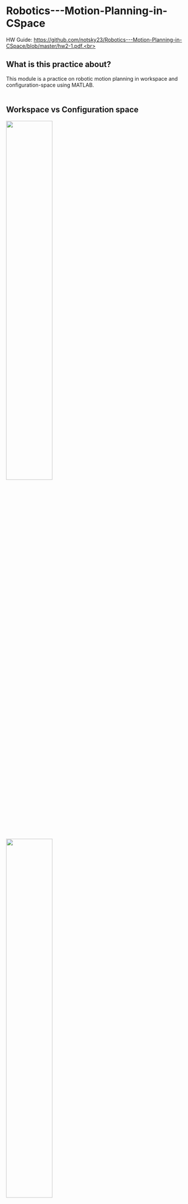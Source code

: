 # Robotics---Motion-Planning-in-CSpace

HW Guide: https://github.com/notsky23/Robotics---Motion-Planning-in-CSpace/blob/master/hw2-1.pdf.<br><br>

## What is this practice about?<br>

This module is a practice on robotic motion planning in workspace and configuration-space using MATLAB.<br><br>

## Workspace vs Configuration space<br>

<img src="https://user-images.githubusercontent.com/98131995/234779187-b9922a2f-9fdb-474f-8d48-522ec40decae.png" width=50% height=50%><br>
<img src="https://user-images.githubusercontent.com/98131995/234779799-28a3a0ff-6781-4974-9c14-5e97d9e43e37.png" width=50% height=50%><br><br>

## Results:<br>

Here are the results I got.<br>

The code is included in this repo.<br><br>

### C1 - Plotting of robot in workspace:<br>

<img src="https://user-images.githubusercontent.com/98131995/234783465-86a3dbc8-1ef5-400f-a573-81e345c03238.png" width=50% height=50%><br>
<img src="https://user-images.githubusercontent.com/98131995/234784327-7424720e-ca91-4de8-874d-4e3c62bc03d9.png" width=50% height=50%><br>
![image](https://user-images.githubusercontent.com/98131995/234584486-8d230dbf-3554-4946-9809-2d75c457fedb.png)<br><br>

### C2 - Converting workspace into configuration space:<br>

![image](https://user-images.githubusercontent.com/98131995/234585944-14f4303f-a3bc-4416-a54a-5e1bcd3a7769.png)<br>
![image](https://user-images.githubusercontent.com/98131995/234585367-5a0a8a77-d30c-4e58-b1f2-ad4c24443ca0.png)<br><br>

### C3 - Distance transform from goal configuration:<br>

![image](https://user-images.githubusercontent.com/98131995/234589129-22145b60-43a0-43a8-bc52-8ef406792544.png)<br><br>

### C4 - Path from start to goal:<br>

![image](https://user-images.githubusercontent.com/98131995/234588399-7d2e39be-88b2-4e4b-9de6-0dd4c0608c2c.png)<br><br>

### C5 - Path planning:<br>

![Path Planning](https://user-images.githubusercontent.com/98131995/234593860-f530e2b2-f3fc-49f7-9533-6068ce352b9c.gif)<br><br>

### C6 - Collisions along the path:<br>

![image](https://user-images.githubusercontent.com/98131995/234594349-4e6c8e00-edda-471e-8971-3ef63c9fb1bd.png)<br><br>

### C7 - Path planning with padding:<br>

![Path Planning w padding](https://user-images.githubusercontent.com/98131995/234596275-a25cc71a-8c61-46d7-919a-6f319875d336.gif)<br><br>
